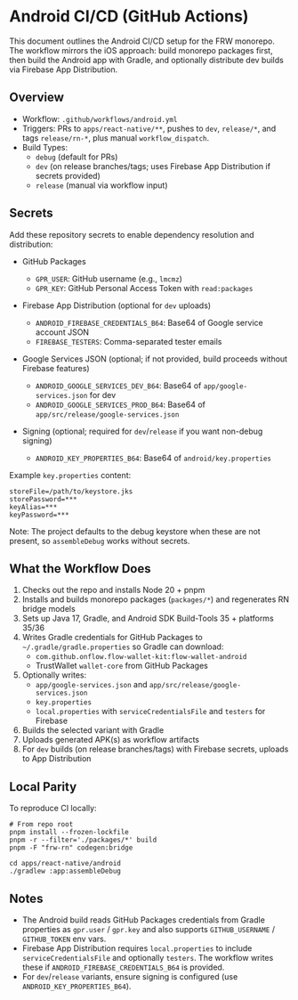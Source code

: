 # Android CI/CD (GitHub Actions)

This document outlines the Android CI/CD setup for the FRW monorepo. The
workflow mirrors the iOS approach: build monorepo packages first, then build the
Android app with Gradle, and optionally distribute dev builds via Firebase App
Distribution.

## Overview

- Workflow: `.github/workflows/android.yml`
- Triggers: PRs to `apps/react-native/**`, pushes to `dev`, `release/*`, and
  tags `release/rn-*`, plus manual `workflow_dispatch`.
- Build Types:
  - `debug` (default for PRs)
  - `dev` (on release branches/tags; uses Firebase App Distribution if secrets
    provided)
  - `release` (manual via workflow input)

## Secrets

Add these repository secrets to enable dependency resolution and distribution:

- GitHub Packages
  - `GPR_USER`: GitHub username (e.g., `lmcmz`)
  - `GPR_KEY`: GitHub Personal Access Token with `read:packages`

- Firebase App Distribution (optional for `dev` uploads)
  - `ANDROID_FIREBASE_CREDENTIALS_B64`: Base64 of Google service account JSON
  - `FIREBASE_TESTERS`: Comma-separated tester emails

- Google Services JSON (optional; if not provided, build proceeds without
  Firebase features)
  - `ANDROID_GOOGLE_SERVICES_DEV_B64`: Base64 of `app/google-services.json` for
    dev
  - `ANDROID_GOOGLE_SERVICES_PROD_B64`: Base64 of
    `app/src/release/google-services.json`

- Signing (optional; required for `dev`/`release` if you want non-debug signing)
  - `ANDROID_KEY_PROPERTIES_B64`: Base64 of `android/key.properties`

Example `key.properties` content:

```
storeFile=/path/to/keystore.jks
storePassword=***
keyAlias=***
keyPassword=***
```

Note: The project defaults to the debug keystore when these are not present, so
`assembleDebug` works without secrets.

## What the Workflow Does

1. Checks out the repo and installs Node 20 + pnpm
2. Installs and builds monorepo packages (`packages/*`) and regenerates RN
   bridge models
3. Sets up Java 17, Gradle, and Android SDK Build-Tools 35 + platforms 35/36
4. Writes Gradle credentials for GitHub Packages to
   `~/.gradle/gradle.properties` so Gradle can download:
   - `com.github.onflow.flow-wallet-kit:flow-wallet-android`
   - TrustWallet `wallet-core` from GitHub Packages
5. Optionally writes:
   - `app/google-services.json` and `app/src/release/google-services.json`
   - `key.properties`
   - `local.properties` with `serviceCredentialsFile` and `testers` for Firebase
6. Builds the selected variant with Gradle
7. Uploads generated APK(s) as workflow artifacts
8. For `dev` builds (on release branches/tags) with Firebase secrets, uploads to
   App Distribution

## Local Parity

To reproduce CI locally:

```
# From repo root
pnpm install --frozen-lockfile
pnpm -r --filter='./packages/*' build
pnpm -F "frw-rn" codegen:bridge

cd apps/react-native/android
./gradlew :app:assembleDebug
```

## Notes

- The Android build reads GitHub Packages credentials from Gradle properties as
  `gpr.user` / `gpr.key` and also supports `GITHUB_USERNAME` / `GITHUB_TOKEN`
  env vars.
- Firebase App Distribution requires `local.properties` to include
  `serviceCredentialsFile` and optionally `testers`. The workflow writes these
  if `ANDROID_FIREBASE_CREDENTIALS_B64` is provided.
- For `dev`/`release` variants, ensure signing is configured (use
  `ANDROID_KEY_PROPERTIES_B64`).

